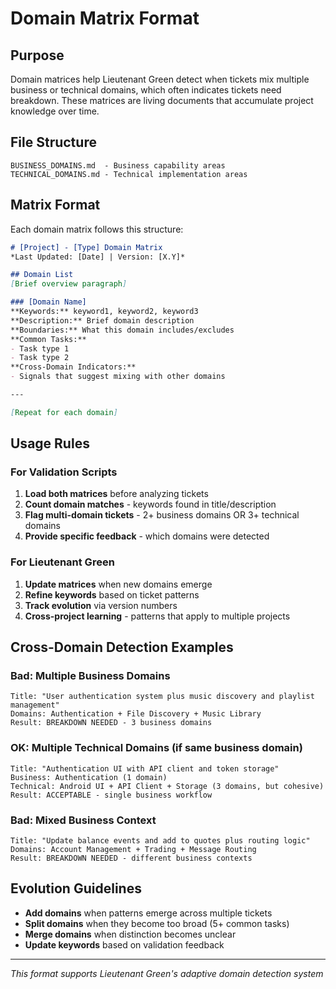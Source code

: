 # Domain Matrix Format

## Purpose
Domain matrices help Lieutenant Green detect when tickets mix multiple business or technical domains, which often indicates tickets need breakdown. These matrices are living documents that accumulate project knowledge over time.

## File Structure
```
BUSINESS_DOMAINS.md  - Business capability areas
TECHNICAL_DOMAINS.md - Technical implementation areas
```

## Matrix Format

Each domain matrix follows this structure:

```markdown
# [Project] - [Type] Domain Matrix
*Last Updated: [Date] | Version: [X.Y]*

## Domain List
[Brief overview paragraph]

### [Domain Name]
**Keywords:** keyword1, keyword2, keyword3
**Description:** Brief domain description
**Boundaries:** What this domain includes/excludes
**Common Tasks:** 
- Task type 1
- Task type 2
**Cross-Domain Indicators:**
- Signals that suggest mixing with other domains

---

[Repeat for each domain]
```

## Usage Rules

### For Validation Scripts
1. **Load both matrices** before analyzing tickets
2. **Count domain matches** - keywords found in title/description
3. **Flag multi-domain tickets** - 2+ business domains OR 3+ technical domains
4. **Provide specific feedback** - which domains were detected

### For Lieutenant Green
1. **Update matrices** when new domains emerge
2. **Refine keywords** based on ticket patterns
3. **Track evolution** via version numbers
4. **Cross-project learning** - patterns that apply to multiple projects

## Cross-Domain Detection Examples

### Bad: Multiple Business Domains
```
Title: "User authentication system plus music discovery and playlist management"
Domains: Authentication + File Discovery + Music Library
Result: BREAKDOWN NEEDED - 3 business domains
```

### OK: Multiple Technical Domains (if same business domain)
```
Title: "Authentication UI with API client and token storage"
Business: Authentication (1 domain)
Technical: Android UI + API Client + Storage (3 domains, but cohesive)
Result: ACCEPTABLE - single business workflow
```

### Bad: Mixed Business Context
```
Title: "Update balance events and add to quotes plus routing logic"
Domains: Account Management + Trading + Message Routing
Result: BREAKDOWN NEEDED - different business contexts
```

## Evolution Guidelines

- **Add domains** when patterns emerge across multiple tickets
- **Split domains** when they become too broad (5+ common tasks)
- **Merge domains** when distinction becomes unclear
- **Update keywords** based on validation feedback

---

*This format supports Lieutenant Green's adaptive domain detection system*